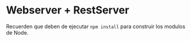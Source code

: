 # Webserver + RestServer

Recuerden que deben de ejecutar ```npm install``` para construir los modulos de Node. 